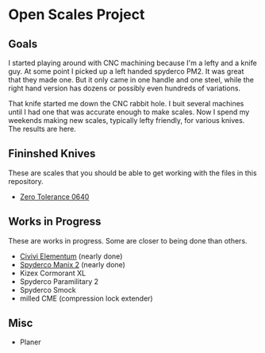 # Open Scales Project

## Goals

I started playing around with CNC machining because I'm a lefty and
a knife guy. At some point I picked up a left handed spyderco PM2. 
It was great that they made one. But it only came in one handle 
and one steel, while the right hand version has dozens or possibly
even hundreds of variations.

That knife started me down the CNC rabbit hole. I buit several 
machines until I had one that was accurate enough to make scales.
Now I spend my weekends making new scales, typically lefty 
friendly, for various knives. The results are here.

## Fininshed Knives

These are scales that you should be able to get working 
with the files in this repository.

- [Zero Tolerance 0640](zt-0640/readme.md)

## Works in Progress

These are works in progress. Some are closer to being done than 
others.

- [Civivi Elementum](civivi-elementum) (nearly done)
- [Spyderco Manix 2](spyderco-manix) (nearly done)
- Kizex Cormorant XL
- Spyderco Paramilitary 2
- Spyderco Smock
- milled CME (compression lock extender)

## Misc

- Planer